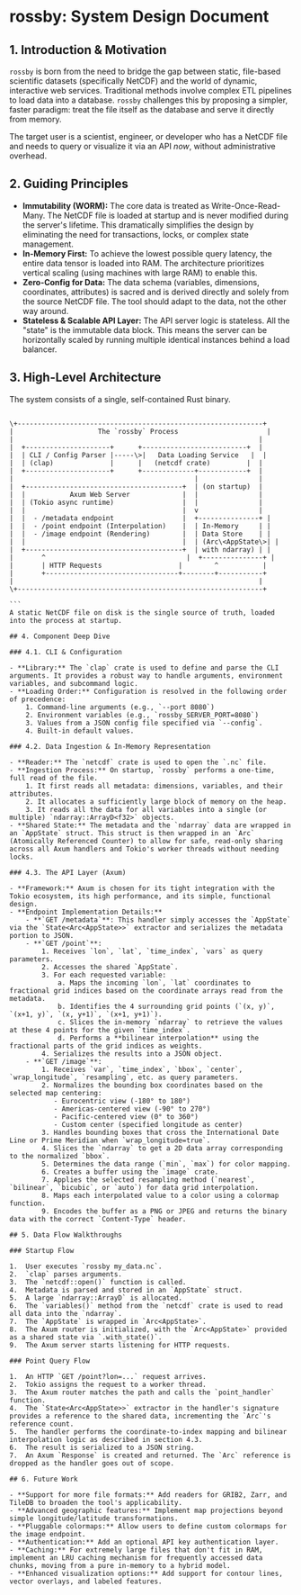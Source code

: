 # rossby: System Design Document

## 1. Introduction & Motivation

`rossby` is born from the need to bridge the gap between static, file-based scientific datasets (specifically NetCDF) and the world of dynamic, interactive web services. Traditional methods involve complex ETL pipelines to load data into a database. `rossby` challenges this by proposing a simpler, faster paradigm: treat the file itself as the database and serve it directly from memory.

The target user is a scientist, engineer, or developer who has a NetCDF file and needs to query or visualize it via an API *now*, without administrative overhead.

## 2. Guiding Principles

- **Immutability (WORM):** The core data is treated as Write-Once-Read-Many. The NetCDF file is loaded at startup and is never modified during the server's lifetime. This dramatically simplifies the design by eliminating the need for transactions, locks, or complex state management.
- **In-Memory First:** To achieve the lowest possible query latency, the entire data tensor is loaded into RAM. The architecture prioritizes vertical scaling (using machines with large RAM) to enable this.
- **Zero-Config for Data:** The data schema (variables, dimensions, coordinates, attributes) is sacred and is derived directly and solely from the source NetCDF file. The tool should adapt to the data, not the other way around.
- **Stateless & Scalable API Layer:** The API server logic is stateless. All the "state" is the immutable data block. This means the server can be horizontally scaled by running multiple identical instances behind a load balancer.

## 3. High-Level Architecture

The system consists of a single, self-contained Rust binary.

````

\+-------------------------------------------------------------+
|                     The `rossby` Process                      |
|                                                             |
|  +---------------------+      +--------------------------+  |
|  | CLI / Config Parser |-----\>|   Data Loading Service   |  |
|  | (clap)              |      |   (netcdf crate)         |  |
|  +---------------------+      +-------------+------------+  |
|                                             |               |
|  +---------------------------------------+  | (on startup)  |
|  |           Axum Web Server             |  |               |
|  | (Tokio async runtime)                 |  |               |
|  |                                       |  v               |
|  |  - /metadata endpoint                 |  +---------------+ |
|  |  - /point endpoint (Interpolation)    |  | In-Memory     | |
|  |  - /image endpoint (Rendering)        |  | Data Store    | |
|  |                                       |  | (Arc\<AppState\>| |
|  +---------------------------------------+  | with ndarray) | |
|       ^                                   |  +---------------+ |
|       | HTTP Requests                   |        ^           |
|       +---------------------------------+--------+-----------+
|                                                             |
\+-------------------------------------------------------------+

```
A static NetCDF file on disk is the single source of truth, loaded into the process at startup.

## 4. Component Deep Dive

### 4.1. CLI & Configuration

- **Library:** The `clap` crate is used to define and parse the CLI arguments. It provides a robust way to handle arguments, environment variables, and subcommand logic.
- **Loading Order:** Configuration is resolved in the following order of precedence:
    1. Command-line arguments (e.g., `--port 8080`)
    2. Environment variables (e.g., `rossby_SERVER_PORT=8080`)
    3. Values from a JSON config file specified via `--config`.
    4. Built-in default values.

### 4.2. Data Ingestion & In-Memory Representation

- **Reader:** The `netcdf` crate is used to open the `.nc` file.
- **Ingestion Process:** On startup, `rossby` performs a one-time, full read of the file.
    1. It first reads all metadata: dimensions, variables, and their attributes.
    2. It allocates a sufficiently large block of memory on the heap.
    3. It reads all the data for all variables into a single (or multiple) `ndarray::ArrayD<f32>` objects.
- **Shared State:** The metadata and the `ndarray` data are wrapped in an `AppState` struct. This struct is then wrapped in an `Arc` (Atomically Referenced Counter) to allow for safe, read-only sharing across all Axum handlers and Tokio's worker threads without needing locks.

### 4.3. The API Layer (Axum)

- **Framework:** Axum is chosen for its tight integration with the Tokio ecosystem, its high performance, and its simple, functional design.
- **Endpoint Implementation Details:**
    - **`GET /metadata`**: This handler simply accesses the `AppState` via the `State<Arc<AppState>>` extractor and serializes the metadata portion to JSON.
    - **`GET /point`**:
        1. Receives `lon`, `lat`, `time_index`, `vars` as query parameters.
        2. Accesses the shared `AppState`.
        3. For each requested variable:
            a. Maps the incoming `lon`, `lat` coordinates to fractional grid indices based on the coordinate arrays read from the metadata.
            b. Identifies the 4 surrounding grid points (`(x, y)`, `(x+1, y)`, `(x, y+1)`, `(x+1, y+1)`).
            c. Slices the in-memory `ndarray` to retrieve the values at these 4 points for the given `time_index`.
            d. Performs a **bilinear interpolation** using the fractional parts of the grid indices as weights.
        4. Serializes the results into a JSON object.
    - **`GET /image`**:
        1. Receives `var`, `time_index`, `bbox`, `center`, `wrap_longitude`, `resampling`, etc. as query parameters.
        2. Normalizes the bounding box coordinates based on the selected map centering:
           - Eurocentric view (-180° to 180°)
           - Americas-centered view (-90° to 270°)
           - Pacific-centered view (0° to 360°)
           - Custom center (specified longitude as center)
        3. Handles bounding boxes that cross the International Date Line or Prime Meridian when `wrap_longitude=true`.
        4. Slices the `ndarray` to get a 2D data array corresponding to the normalized `bbox`.
        5. Determines the data range (`min`, `max`) for color mapping.
        6. Creates a buffer using the `image` crate.
        7. Applies the selected resampling method (`nearest`, `bilinear`, `bicubic`, or `auto`) for data grid interpolation.
        8. Maps each interpolated value to a color using a colormap function.
        9. Encodes the buffer as a PNG or JPEG and returns the binary data with the correct `Content-Type` header.

## 5. Data Flow Walkthroughs

### Startup Flow

1.  User executes `rossby my_data.nc`.
2.  `clap` parses arguments.
3.  The `netcdf::open()` function is called.
4.  Metadata is parsed and stored in an `AppState` struct.
5.  A large `ndarray::ArrayD` is allocated.
6.  The `variables()` method from the `netcdf` crate is used to read all data into the `ndarray`.
7.  The `AppState` is wrapped in `Arc<AppState>`.
8.  The Axum router is initialized, with the `Arc<AppState>` provided as a shared state via `.with_state()`.
9.  The Axum server starts listening for HTTP requests.

### Point Query Flow

1.  An HTTP `GET /point?lon=...` request arrives.
2.  Tokio assigns the request to a worker thread.
3.  The Axum router matches the path and calls the `point_handler` function.
4.  The `State<Arc<AppState>>` extractor in the handler's signature provides a reference to the shared data, incrementing the `Arc`'s reference count.
5.  The handler performs the coordinate-to-index mapping and bilinear interpolation logic as described in section 4.3.
6.  The result is serialized to a JSON string.
7.  An Axum `Response` is created and returned. The `Arc` reference is dropped as the handler goes out of scope.

## 6. Future Work

- **Support for more file formats:** Add readers for GRIB2, Zarr, and TileDB to broaden the tool's applicability.
- **Advanced geographic features:** Implement map projections beyond simple longitude/latitude transformations.
- **Pluggable colormaps:** Allow users to define custom colormaps for the image endpoint.
- **Authentication:** Add an optional API key authentication layer.
- **Caching:** For extremely large files that don't fit in RAM, implement an LRU caching mechanism for frequently accessed data chunks, moving from a pure in-memory to a hybrid model.
- **Enhanced visualization options:** Add support for contour lines, vector overlays, and labeled features.
